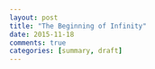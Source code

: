 ```yaml
---
layout: post
title: "The Beginning of Infinity"
date: 2015-11-18
comments: true
categories: [summary, draft]
---
```


